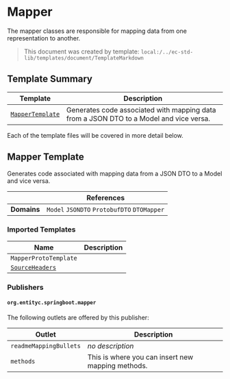 [//]: # ( =====preserve===== start-Introduction ===== )
# Mapper

The mapper classes are responsible for mapping data from one representation to another.

[//]: # ( =====preserve===== end-Introduction ===== )

> This document was created by template: `local:/../ec-std-lib/templates/document/TemplateMarkdown`

<a name="template-summary"></a>
## Template Summary

|Template|Description|
|---|---|
| [`MapperTemplate`](#mapper-template) | Generates code associated with mapping data from a JSON DTO to a Model and vice versa. |

Each of the template files will be covered in more detail below.

<a name="mapper-template"></a>
## Mapper Template

Generates code associated with mapping data from a JSON DTO to a Model and vice versa.

| |References|
|---|---|
| **Domains** |`Model` `JSONDTO` `ProtobufDTO` `DTOMapper` |

### Imported Templates

| Name | Description |
|---|---|
| `MapperProtoTemplate` |  |
| [`SourceHeaders`](../doc) |  |

### Publishers

#### `org.entityc.springboot.mapper`



The following outlets are offered by this publisher:

| Outlet | Description |
|---|---|
| `readmeMappingBullets` | *no description*|
| `methods` | This is where you can insert new mapping methods.|



